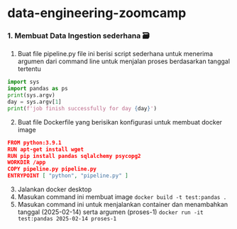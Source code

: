 # data-engineering-zoomcamp

### 1. Membuat Data Ingestion sederhana 🗃️
1. Buat file pipeline.py file ini berisi script sederhana untuk menerima argumen dari command line untuk menjalan proses berdasarkan tanggal tertentu
```python
import sys
import pandas as ps
print(sys.argv)
day = sys.argv[1]
print(f'job finish successfully for day {day}')
```

2. Buat file Dockerfile yang berisikan konfigurasi untuk membuat docker image
```json
FROM python:3.9.1
RUN apt-get install wget
RUN pip install pandas sqlalchemy psycopg2
WORKDIR /app
COPY pipeline.py pipeline.py 
ENTRYPOINT [ "python", "pipeline.py" ]
```
3. Jalankan docker desktop
4. Masukan command ini membuat image `docker build -t test:pandas .`
5. Masukan command ini untuk menjalankan container dan menambahkan tanggal (2025-02-14) serta argumen (proses-1) `docker run -it test:pandas 2025-02-14 proses-1` 
